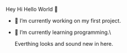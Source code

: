  Hey Hi Hello World 👋



- 🔭 I’m currently working on my first project.

- 🌱 I’m currently learning programming.\

   Everthing looks and sound new in here.